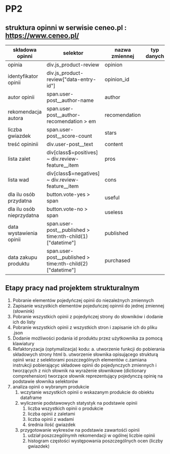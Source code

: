 # PP2

## struktura opinni w serwisie ceneo.pl :   https://www.ceneo.pl/ 
| składowa opinni |selektor|nazwa zmiennej|typ danych|
|-----------------|--------|--------------|----------|
|opinia|div.js_product-review|opinion||
|identyfikator opinii|div.js_product-review\["data-entry-id"\]|opinion_id||
|autor opinii|span.user-post__author-name|author||
|rekomendacja autora|span.user-post__author-recomendation > em|recomendation||
|liczba gwiazdek|span.user-post__score-count|stars||
|treść opininii|div.user-post__text|content||
|lista zalet|div\[class$=positives\] ~ div.review-feature__item|pros||
|lista wad|div\[class$=negatives\] ~ div.review-feature__item|cons||
|dla ilu osób przydatna|button.vote-yes > span|useful||
|dla ilu osób nieprzydatna|button.vote-no > span|useless||
|data wystawienia opinii|span.user-post__published > time:nth-child(1)\["datetime"\]|published||
|data zakupu produktu|span.user-post__published > time:nth-child(2)\["datetime"\]|purchased||

## Etapy pracy nad projektem  strukturalnym
1. Pobranie elementów pojedyńczej opinii do niezależnych zmiennych
2. Zapisanie wszystkich elementów pojeduńczej opinnii do jednej zmiennej \(słownink\)
3. Pobranie wszystkich opinii z pojedyńczej strony do słowników i dodanie ich do listy
4. Pobranie wszystkich opinii z wszystkich stron i zapisanie ich do pliku .json
5. Dodanie możliwości podania id produktu przez użytkownika za pomocą klawiatury 
6. Refaktoryzacja \(optymalizacja\) kodu:
    a. utworzenie funkcji do pobierania składowych strony html
    b. utworzenie słownika opisującego strukturą opinii wraz z selektorami poszczególnych elementów
    c.zamiana instrukcji pobierającyc składowe opinii do pojedynczych zmiennych i tworzących z nich słownik na wyrażenie słownikowe \(dictionary comprehension\)
    tworzące słownik reprezentujący pojedynczą opinię na podstawie słownika selektorów
7. analiza opinii o wybranym produkcie
    1. wczytanie wszystkich opinii o wskazanym produkcie do obiektu dataframe
    2. wyliczenie podstawowych statystyk na podstawie opinii
        1. liczba wszystkich opinii o produkcie 
        2. liczba opinii z zaletami 
        3. liczba opinii z wadami 
        4. średnia ilość gwiazdek
    3. przygotowanie wykresów na podstawie zawartośći opinii 
        1. udział poszczególnymh rekomendacji w ogólnej liczbie opinii
        2. histogram częstości występowania poszczególnych ocen (liczby gwiazdek)
